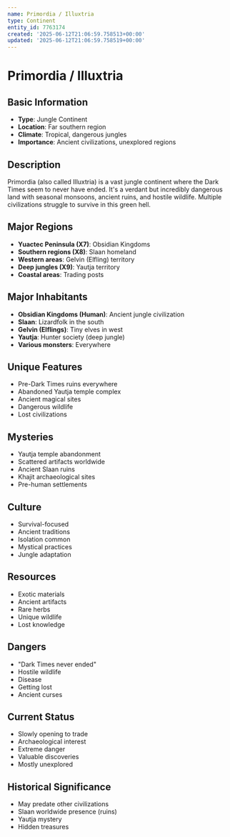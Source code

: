 ```yaml
---
name: Primordia / Illuxtria
type: Continent
entity_id: 7763174
created: '2025-06-12T21:06:59.758513+00:00'
updated: '2025-06-12T21:06:59.758519+00:00'
---
```


# Primordia / Illuxtria

## Basic Information
- **Type**: Jungle Continent
- **Location**: Far southern region
- **Climate**: Tropical, dangerous jungles
- **Importance**: Ancient civilizations, unexplored regions

## Description
Primordia (also called Illuxtria) is a vast jungle continent where the Dark Times seem to never have ended. It's a verdant but incredibly dangerous land with seasonal monsoons, ancient ruins, and hostile wildlife. Multiple civilizations struggle to survive in this green hell.

## Major Regions
- **Yuactec Peninsula (X7)**: Obsidian Kingdoms
- **Southern regions (X8)**: Slaan homeland
- **Western areas**: Gelvin (Elfling) territory
- **Deep jungles (X9)**: Yautja territory
- **Coastal areas**: Trading posts

## Major Inhabitants
- **Obsidian Kingdoms (Human)**: Ancient jungle civilization
- **Slaan**: Lizardfolk in the south
- **Gelvin (Elflings)**: Tiny elves in west
- **Yautja**: Hunter society (deep jungle)
- **Various monsters**: Everywhere

## Unique Features
- Pre-Dark Times ruins everywhere
- Abandoned Yautja temple complex
- Ancient magical sites
- Dangerous wildlife
- Lost civilizations

## Mysteries
- Yautja temple abandonment
- Scattered artifacts worldwide
- Ancient Slaan ruins
- Khajit archaeological sites
- Pre-human settlements

## Culture
- Survival-focused
- Ancient traditions
- Isolation common
- Mystical practices
- Jungle adaptation

## Resources
- Exotic materials
- Ancient artifacts
- Rare herbs
- Unique wildlife
- Lost knowledge

## Dangers
- "Dark Times never ended"
- Hostile wildlife
- Disease
- Getting lost
- Ancient curses

## Current Status
- Slowly opening to trade
- Archaeological interest
- Extreme danger
- Valuable discoveries
- Mostly unexplored

## Historical Significance
- May predate other civilizations
- Slaan worldwide presence (ruins)
- Yautja mystery
- Hidden treasures